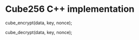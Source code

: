 # Cube256 C++ implementation  

cube_encrypt(data, key, nonce);  

cube_decrypt(data, key, nonce);  
